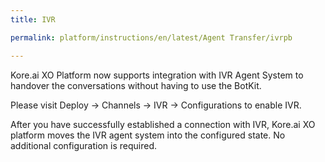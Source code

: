 ```yaml
---
title: IVR

permalink: platform/instructions/en/latest/Agent Transfer/ivrpb

---
```


<container>

Kore.ai XO Platform now supports integration with IVR Agent System to handover the conversations without having to use the BotKit.
  
Please visit Deploy → Channels → IVR → Configurations to enable IVR. 
  
After you have successfully established a connection with IVR, Kore.ai XO platform moves the IVR agent system into the configured state. No additional configuration is required.

</container>
